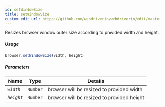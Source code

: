 ```yaml
---
id: setWindowSize
title: setWindowSize
custom_edit_url: https://github.com/webdriverio/webdriverio/edit/master/packages/webdriverio/src/commands/browser/setWindowSize.js
---
```


Resizes browser window outer size according to provided width and height.

##### Usage

```js
browser.setWindowSize(width, height)
```

##### Parameters

| Name | Type | Details |
| ---- | ---- | ------- |
| <code><var>width</var></code> | <code>Number</code> | browser will be resized to provided width |
| <code><var>height</var></code> | <code>Number</code> | browser will be resized to provided height |

